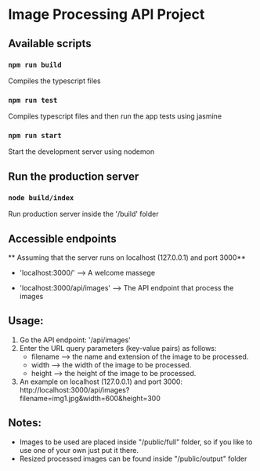 # Image Processing API Project

## Available scripts

### `npm run build`

Compiles the typescript files

### `npm run test`

Compiles typescript files and then run the app tests using jasmine

### `npm run start`

Start the development server using nodemon

## Run the production server

### `node build/index`

Run production server inside the '/build' folder

## Accessible endpoints

** Assuming that the server runs on localhost (127.0.0.1) and port 3000**

-   'localhost:3000/' --> A welcome massege

-   'localhost:3000/api/images' --> The API endpoint that process the images

## Usage:

1. Go the API endpoint: '/api/images'
2. Enter the URL query parameters (key-value pairs) as follows:
    - filename --> the name and extension of the image to be processed.
    - width --> the width of the image to be processed.
    - height --> the height of the image to be processed.
3. An example on localhost (127.0.0.1) and port 3000:
   http://localhost:3000/api/images?filename=img1.jpg&width=600&height=300

## Notes:

-   Images to be used are placed inside "/public/full" folder, so if you like to use one of your own just put it there.
-   Resized processed images can be found inside "/public/output" folder
